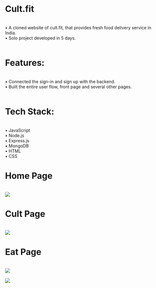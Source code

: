 <h1>Cult.fit</h1><br>
• A cloned website of cult.fit, that provides fresh food delivery service in India. <br>
• Solo project developed in 5 days. 
<br>
<br>
<h1>Features:</h1><br>
• Connected the sign-in and sign up with the backend.<br>
• Built the entire user flow, front page and several other pages.
<br>
<br>
<h1>Tech Stack:</h1> <br>
• JavaScript <br>
• Node.js <br>
• Express.js <br>
• MongoDB <br>
• HTML <br>
• CSS <br>

<h1>Home Page</h1>
<br>
<img src="https://user-images.githubusercontent.com/93468404/165911028-e8ffc107-9da3-4ba4-a0d0-79a26728f041.png">
<br>

<h1>Cult Page</h1>
<br>
<img src="https://user-images.githubusercontent.com/93468404/165911110-f9cc6572-0c1a-4674-a5a7-f8aca53474c5.png">
<br>

<h1>Eat Page</h1>
<br>
<img src="https://user-images.githubusercontent.com/93468404/165931806-7b23d1db-6a53-421d-935b-e38deda04ef2.png">
<br>

<br>
<img src="https://user-images.githubusercontent.com/93468404/165911246-62b9940d-4e26-4f83-a17e-f2676221b772.png">
<br>
<br>
